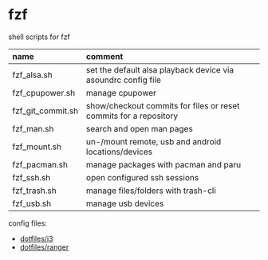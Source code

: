 # fzf

shell scripts for fzf

| name              | comment                                                           |
| :---------------- | :---------------------------------------------------------------- |
| fzf_alsa.sh       | set the default alsa playback device via asoundrc config file     |
| fzf_cpupower.sh   | manage cpupower                                                   |
| fzf_git_commit.sh | show/checkout commits for files or reset commits for a repository |
| fzf_man.sh        | search and open man pages                                         |
| fzf_mount.sh      | un-/mount remote, usb and android locations/devices               |
| fzf_pacman.sh     | manage packages with pacman and paru                              |
| fzf_ssh.sh        | open configured ssh sessions                                      |
| fzf_trash.sh      | manage files/folders with trash-cli                               |
| fzf_usb.sh        | manage usb devices                                                |

config files:

- [dotfiles/i3](https://github.com/mrdotx/dotfiles/tree/master/.config/i3)
- [dotfiles/ranger](https://github.com/mrdotx/dotfiles/tree/master/.config/ranger)

